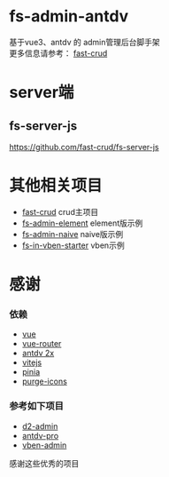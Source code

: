 # fs-admin-antdv

基于vue3、antdv 的 admin管理后台脚手架    
更多信息请参考： [fast-crud](https://github.com/fast-crud/fast-crud)
# server端

## fs-server-js
https://github.com/fast-crud/fs-server-js



# 其他相关项目
 * [fast-crud](https://github.com/fast-crud/fast-crud) crud主项目    
 * [fs-admin-element](https://github.com/fast-crud/fs-admin-element) element版示例    
 * [fs-admin-naive](https://github.com/fast-crud/fs-admin-naive-ui) naive版示例 
 * [fs-in-vben-starter](https://github.com/fast-crud/fs-in-vben-starter) vben示例

# 感谢

### 依赖
* [vue](https://github.com/vuejs/vue-next) 
* [vue-router](https://github.com/vuejs/vue-router-next)
* [antdv 2x](https://github.com/vueComponent/ant-design-vue)
* [vitejs](https://github.com/vitejs/vite)
* [pinia](https://github.com/posva/pinia)
* [purge-icons](https://github.com/antfu/purge-icons)

### 参考如下项目
* [d2-admin](https://github.com/d2-projects/d2-admin)
* [antdv-pro](https://github.com/vueComponent/ant-design-vue-pro)
* [vben-admin](https://github.com/anncwb/vue-vben-admin)

感谢这些优秀的项目


